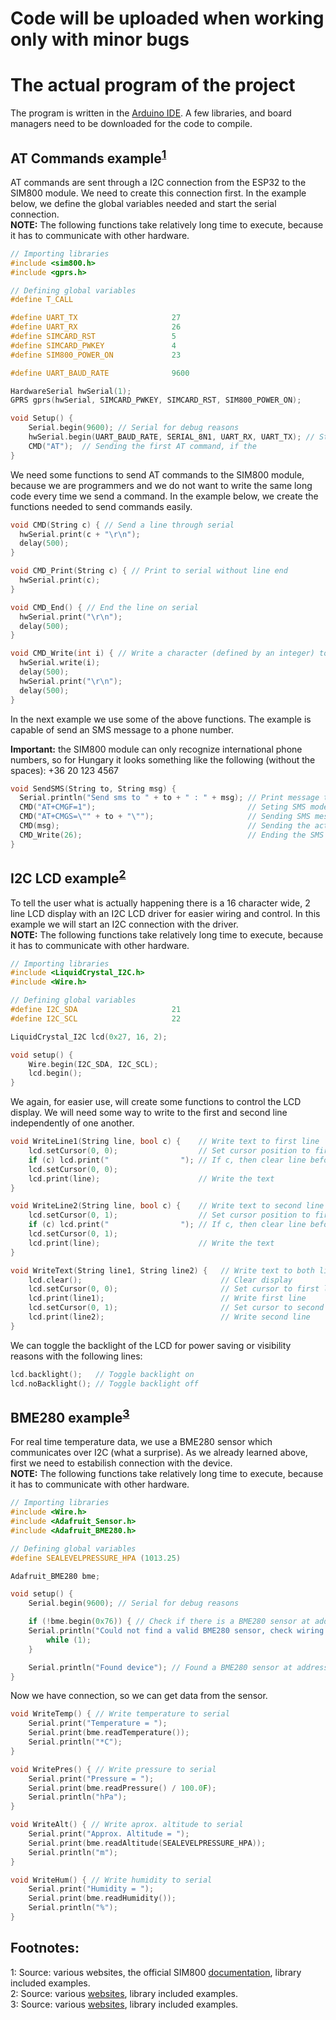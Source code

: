 Code will be uploaded when working only with minor bugs
===
The actual program of the project
===

The program is written in the [Arduino IDE]("https://www.arduino.cc/en/software" "Download here").
A few libraries, and board managers need to be downloaded for the code to compile.

AT Commands example<sup>[1](#myfootnote1)</sup>
---

AT commands are sent through a I2C connection from the ESP32 to the SIM800 module.
We need to create this connection first.
In the example below, we define the global variables needed and start the serial connection.\
__NOTE:__ The following functions take relatively long time to execute, because it has to communicate with other hardware.

```C++
// Importing libraries
#include <sim800.h>
#include <gprs.h>

// Defining global variables
#define T_CALL

#define UART_TX                     27
#define UART_RX                     26
#define SIMCARD_RST                 5
#define SIMCARD_PWKEY               4
#define SIM800_POWER_ON             23

#define UART_BAUD_RATE              9600

HardwareSerial hwSerial(1);
GPRS gprs(hwSerial, SIMCARD_PWKEY, SIMCARD_RST, SIM800_POWER_ON);

void Setup() {
    Serial.begin(9600); // Serial for debug reasons
    hwSerial.begin(UART_BAUD_RATE, SERIAL_8N1, UART_RX, UART_TX); // Start the serial interface
    CMD("AT");  // Sending the first AT command, if the 
}
```

We need some functions to send AT commands to the SIM800 module, because we are programmers and we do not want to write the same long code every time we send a command. In the example below, we create the functions needed to send commands easily.

```C++
void CMD(String c) { // Send a line through serial
  hwSerial.print(c + "\r\n");
  delay(500);
}

void CMD_Print(String c) { // Print to serial without line end
  hwSerial.print(c);
}

void CMD_End() { // End the line on serial
  hwSerial.print("\r\n");
  delay(500);
}

void CMD_Write(int i) { // Write a character (defined by an integer) to serial and end the line
  hwSerial.write(i);
  delay(500);
  hwSerial.print("\r\n");
  delay(500);
}
```

In the next example we use some of the above functions.
The example is capable of send an SMS message to a phone number.

__Important:__ the SIM800 module can only recognize international phone numbers, so for Hungary it looks something like the following (without the spaces): +36 20 123 4567

```C++
void SendSMS(String to, String msg) {
  Serial.println("Send sms to " + to + " : " + msg); // Print message to serial for debug reasons
  CMD("AT+CMGF=1");                                  // Seting SMS mode to text
  CMD("AT+CMGS=\"" + to + "\"");                     // Sending SMS message to "to"
  CMD(msg);                                          // Sending the actual message to serial
  CMD_Write(26);                                     // Ending the SMS with Ctrl+Z
}
```

I2C LCD example<sup>[2](#myfootnote2)</sup>
---

To tell the user what is actually happening there is a 16 character wide, 2 line LCD display with
an I2C LCD driver for easier wiring and control. In this example we will start an I2C connection
with the driver.\
__NOTE:__ The following functions take relatively long time to execute, because it has to communicate with other hardware.

```C++
// Importing libraries
#include <LiquidCrystal_I2C.h>
#include <Wire.h>

// Defining global variables
#define I2C_SDA                     21
#define I2C_SCL                     22

LiquidCrystal_I2C lcd(0x27, 16, 2);

void setup() {
    Wire.begin(I2C_SDA, I2C_SCL);
    lcd.begin();
}
```

We again, for easier use, will create some functions to control the LCD display.
We will need some way to write to the first and second line independently of one another.

```C++
void WriteLine1(String line, bool c) {    // Write text to first line
    lcd.setCursor(0, 0);                  // Set cursor position to first character of first line
    if (c) lcd.print("                "); // If c, then clear line before writing
    lcd.setCursor(0, 0);
    lcd.print(line);                      // Write the text
}

void WriteLine2(String line, bool c) {    // Write text to second line
    lcd.setCursor(0, 1);                  // Set cursor position to first character of second line
    if (c) lcd.print("                "); // If c, then clear line before writing
    lcd.setCursor(0, 1);
    lcd.print(line);                      // Write the text
}

void WriteText(String line1, String line2) {   // Write text to both lines
    lcd.clear();                               // Clear display
    lcd.setCursor(0, 0);                       // Set cursor to first line
    lcd.print(line1);                          // Write first line
    lcd.setCursor(0, 1);                       // Set cursor to second line
    lcd.print(line2);                          // Write second line
}
```

We can toggle the backlight of the LCD for power saving or visibility reasons with the following lines:

```C++
lcd.backlight();   // Toggle backlight on
lcd.noBacklight(); // Toggle backlight off
```

BME280 example<sup>[3](#myfootnote3)</sup>
---

For real time temperature data, we use a BME280 sensor which communicates over I2C (what a surprise).
As we already learned above, first we need to estabilish connection with the device.\
__NOTE:__ The following functions take relatively long time to execute, because it has to communicate with other hardware.

```C++
// Importing libraries
#include <Wire.h>
#include <Adafruit_Sensor.h>
#include <Adafruit_BME280.h>

// Defining global variables
#define SEALEVELPRESSURE_HPA (1013.25)

Adafruit_BME280 bme;

void setup() {
    Serial.begin(9600); // Serial for debug reasons

    if (!bme.begin(0x76)) { // Check if there is a BME280 sensor at address 0x76
    Serial.println("Could not find a valid BME280 sensor, check wiring!");
        while (1);
    }

    Serial.println("Found device"); // Found a BME280 sensor at address 0x76
}
```

Now we have connection, so we can get data from the sensor.

```C++
void WriteTemp() { // Write temperature to serial
    Serial.print("Temperature = ");
    Serial.print(bme.readTemperature());
    Serial.println("*C");
}

void WritePres() { // Write pressure to serial
    Serial.print("Pressure = ");
    Serial.print(bme.readPressure() / 100.0F);
    Serial.println("hPa");
}

void WriteAlt() { // Write aprox. altitude to serial
    Serial.print("Approx. Altitude = ");
    Serial.print(bme.readAltitude(SEALEVELPRESSURE_HPA));
    Serial.println("m");
}

void WriteHum() { // Write humidity to serial
    Serial.print("Humidity = ");
    Serial.print(bme.readHumidity());
    Serial.println("%");
}
```

Footnotes:
---
<a name="myfootnote1">1</a>: Source: various websites, the official SIM800 [documentation]("https://www.elecrow.com/wiki/images/2/20/SIM800_Series_AT_Command_Manual_V1.09.pdf" "PDF"), library included examples.\
<a name="myfootnote2">2</a>: Source: various [websites]("https://create.arduino.cc/projecthub/akshayjoseph666/interface-i2c-16x2-lcd-with-arduino-uno-just-4-wires-273b24" "Good example"), library included examples.\
<a name="myfootnote3">3</a>: Source: various [websites]("https://lastminuteengineers.com/bme280-arduino-tutorial/" "Good example"), library included examples.